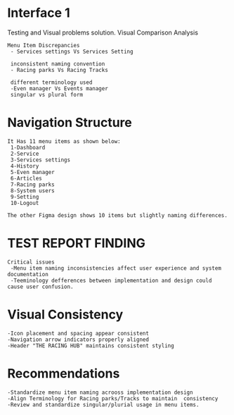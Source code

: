 # Interface 1 
 Testing and Visual problems solution.
  Visual Comparison Analysis

    Menu Item Discrepancies
     - Services settings Vs Services Setting

     inconsistent naming convention
     - Racing parks Vs Racing Tracks 

     different terminology used
     -Even manager Vs Events manager
     singular vs plural form

# Navigation Structure
    It Has 11 menu items as shown below:
     1-Dashboard
     2-Service
     3-Services settings
     4-History
     5-Even manager
     6-Articles
     7-Racing parks
     8-System users
     9-Setting 
     10-Logout

    The other Figma design shows 10 items but slightly naming differences.

# TEST REPORT FINDING
    Critical issues
     -Menu item naming inconsistencies affect user experience and system documentation
     -Teeminology defferences between implementation and design could cause user confusion.

# Visual Consistency
    -Icon placement and spacing appear consistent
    -Navigation arrow indicators properly aligned
    -Header "THE RACING HUB" maintains consistent styling

# Recommendations
    -Standardize menu item naming acrooss implementation design
    -Align Terminology for Racing parks/Tracks to maintain  consistency
    -Review and standardize singular/plurial usage in menu items.

  
